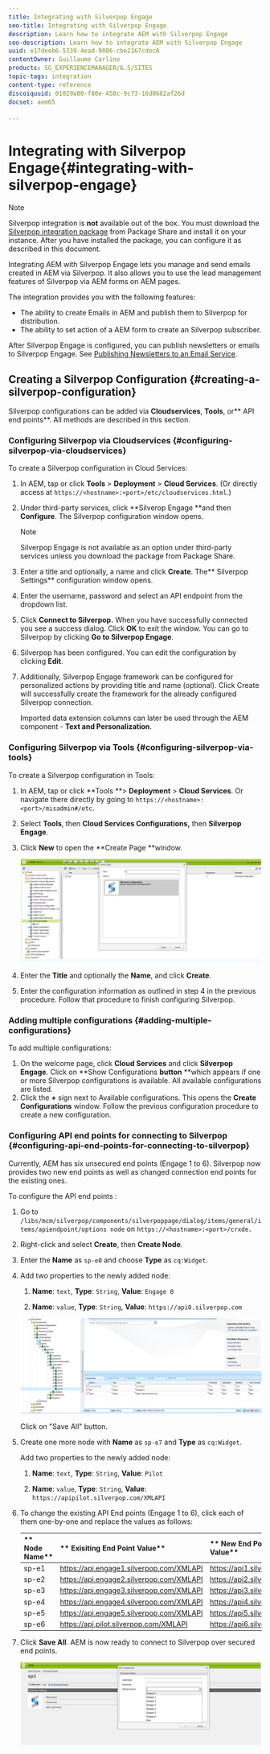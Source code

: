 ```yaml
---
title: Integrating with Silverpop Engage
seo-title: Integrating with Silverpop Engage
description: Learn how to integrate AEM with Silverpop Engage
seo-description: Learn how to integrate AEM with Silverpop Engage
uuid: e17deeb6-5339-4ead-9086-cbe2167cdec6
contentOwner: Guillaume Carlino
products: SG_EXPERIENCEMANAGER/6.5/SITES
topic-tags: integration
content-type: reference
discoiquuid: 01029a80-f80e-450c-9c73-16d0662af26d
docset: aem65

---
```


# Integrating with Silverpop Engage{#integrating-with-silverpop-engage}

>[!NOTE]
>
>Silverpop integration is **not** available out of the box. You must download the [Silverpop integration package](https://www.adobeaemcloud.com/content/marketplace/marketplaceProxy.html?packagePath=/content/companies/public/adobe/packages/aem620/product/cq-mcm-integrations-silverpop-content) from Package Share and install it on your instance. After you have installed the package, you can configure it as described in this document.

Integrating AEM with Silverpop Engage lets you manage and send emails created in AEM via Silverpop. It also allows you to use the lead management features of Silverpop via AEM forms on AEM pages.

The integration provides you with the following features:

* The ability to create Emails in AEM and publish them to Silverpop for distribution.
* The ability to set action of a AEM form to create an Silverpop subscriber.

After Silverpop Engage is configured, you can publish newsletters or emails to Silverpop Engage. See [Publishing Newsletters to an Email Service](/help/sites-classic-ui-authoring/classic-personalization-campaigns.md).

## Creating a Silverpop Configuration {#creating-a-silverpop-configuration}

Silverpop configurations can be added via **Cloudservices**, **Tools**, or** API end points**. All methods are described in this section.

### Configuring Silverpop via Cloudservices {#configuring-silverpop-via-cloudservices}

To create a Silverpop configuration in Cloud Services:

1. In AEM, tap or click **Tools** > **Deployment** > **Cloud Services**. (Or directly access at `https://<hostname>:<port>/etc/cloudservices.html`.)
1. Under third-party services, click **Silverop Engage **and then **Configure**. The Silverpop configuration window opens.

   >[!NOTE]
   >
   >Silverpop Engage is not available as an option under third-party services unless you download the package from Package Share.

1. Enter a title and optionally, a name and click **Create**. The** Silverpop Settings** configuration window opens.
1. Enter the username, password and select an API endpoint from the dropdown list.
1. Click **Connect to Silverpop.** When you have successfully connected you see a success dialog. Click **OK** to exit the window. You can go to Silverpop by clicking **Go to Silverpop Engage**.
1. Silverpop has been configured. You can edit the configuration by clicking **Edit**.
1. Additionally, Silverpop Engage framework can be configured for personalized actions by providing title and name (optional). Click Create will successfully create the framework for the already configured Silverpop connection.

   Imported data extension columns can later be used through the AEM component - **Text and Personalization**.

### Configuring Silverpop via Tools {#configuring-silverpop-via-tools}

To create a Silverpop configuration in Tools:

1. In AEM, tap or click **Tools **> **Deployment** > **Cloud Services**. Or navigate there directly by going to `https://<hostname>:<port>/misadmin#/etc`.
1. Select **Tools**, then **Cloud Services Configurations,** then **Silverpop Engage**.
1. Click **New** to open the **Create Page **window.

   ![](assets/chlimage_1-6.jpeg)

1. Enter the **Title** and optionally the **Name**, and click **Create**.
1. Enter the configuration information as outlined in step 4 in the previous procedure. Follow that procedure to finish configuring Silverpop.

### Adding multiple configurations {#adding-multiple-configurations}

To add multiple configurations:

1. On the welcome page, click **Cloud Services** and click **Silverpop Engage**. Click on **Show Configurations **button** **which appears if one or more Silverpop configurations is available. All available configurations are listed.
1. Click the **+** sign next to Available configurations. This opens the **Create Configurations** window. Follow the previous configuration procedure to create a new configuration.

### Configuring API end points for connecting to Silverpop {#configuring-api-end-points-for-connecting-to-silverpop}

Currently, AEM has six unsecured end points (Engage 1 to 6). Silverpop now provides two new end points as well as changed connection end points for the existing ones.

To configure the API end points :

1. Go to `/libs/mcm/silverpop/components/silverpoppage/dialog/items/general/items/apiendpoint/options node` on `https://<hostname>:<port>/crxde.`
1. Right-click and select **Create**, then **Create Node**.
1. Enter the **Name** as `sp-e0` and choose **Type** as `cq:Widget`.
1. Add two properties to the newly added node:

    1. **Name**: `text`, **Type**: `String`, **Value**: `Engage 0`

    1. **Name**: `value`, **Type**: `String`, **Value**: `https://api0.silverpop.com`

   ![](assets/chlimage_1-42.png)

   Click on "Save All" button.

1. Create one more node with **Name** as `sp-e7` and **Type** as `cq:Widget`.

   Add two properties to the newly added node:

    1. **Name**: `text`, **Type**: `String`, **Value**: `Pilot`

    1. **Name**: `value`, **Type**: `String`, **Value**: `https://apipilot.silverpop.com/XMLAPI`

1. To change the existing API End points (Engage 1 to 6), click each of them one-by-one and replace the values as follows:

   | ** Node Name** |** Exisiting End Point Value** |** New End Point Value** |
   |---|---|---|
   | sp-e1 |https://api.engage1.silverpop.com/XMLAPI |https://api1.silverpop.com |
   | sp-e2 |https://api.engage2.silverpop.com/XMLAPI |https://api2.silverpop.com |
   | sp-e3 |https://api.engage3.silverpop.com/XMLAPI |https://api3.silverpop.com |
   | sp-e4 |https://api.engage4.silverpop.com/XMLAPI |https://api4.silverpop.com |
   | sp-e5 |https://api.engage5.silverpop.com/XMLAPI |https://api5.silverpop.com |
   | sp-e6 |https://api.pilot.silverpop.com/XMLAPI |https://api6.silverpop.com |

1. Click **Save All**. AEM is now ready to connect to Silverpop over secured end points.

   ![](assets/chlimage_1-7.jpeg)

